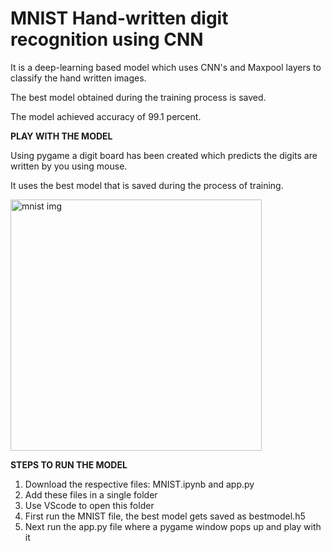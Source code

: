 # MNIST Hand-written digit recognition using CNN
It is a deep-learning based model which uses CNN's and Maxpool layers to classify the hand written images.

The best model obtained during the training process is saved.

The model achieved accuracy of 99.1 percent.


**PLAY WITH THE MODEL**

Using pygame a digit board has been created which predicts the digits are written by you using mouse. 

It uses the best model that is saved during the process of training.

<img width="402" alt="mnist img" src="https://github.com/darshanrk02/MNIST-Handwritten-digit-recognition/assets/97380105/f360c836-9ac8-4075-8c94-04df5f7d86ee">


**STEPS TO RUN THE MODEL**
1. Download the respective files: MNIST.ipynb and app.py
2. Add these files in a single folder
3. Use VScode to open this folder
4. First run the MNIST file, the best model gets saved as bestmodel.h5
5. Next run the app.py file where a pygame window pops up and play with it

